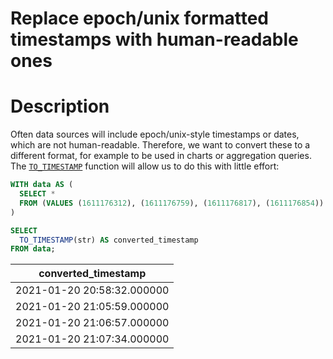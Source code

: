 # Replace epoch/unix formatted timestamps with human-readable ones

# Description

Often data sources will include epoch/unix-style timestamps or dates, which are not human-readable. 
Therefore, we want to convert these to a different format, for example to be used in charts or aggregation queries. 
The [`TO_TIMESTAMP`](https://www.postgresql.org/docs/13/functions-formatting.html) function will allow us to do this with little effort:

```sql
WITH data AS (
  SELECT *
  FROM (VALUES (1611176312), (1611176759), (1611176817), (1611176854)) AS data (str)
)

SELECT
  TO_TIMESTAMP(str) AS converted_timestamp
FROM data;
```

| converted_timestamp |
| ---- |
| 2021-01-20 20:58:32.000000 |
| 2021-01-20 21:05:59.000000 |
| 2021-01-20 21:06:57.000000 |
| 2021-01-20 21:07:34.000000 |